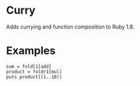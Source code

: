 # Curry

Adds currying and function composition to Ruby 1.8.


# Examples

	sum = foldl1[add]
	product = foldr1[mul]
	puts product[(1..10)]
